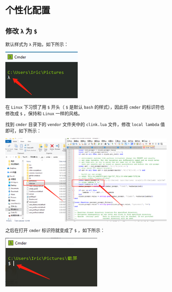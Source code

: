 # 个性化配置

## 修改 `λ` 为 `$`

默认样式为 `λ` 开始，如下所示：

![cmder默认样式](assets/images/cmder默认样式.png)

在 `Linux` 下习惯了用 `$` 开头（ `$` 是默认 `bash` 的样式），因此将 `cmder` 的标识符也修改成 `$` ，保持和 `Linux` 一样的风格。

找到 `cmder` 目录下的 `vendor` 文件夹中的 `clink.lua` 文件，修改 `local lambda` 值即可，如下所示：

![cmder修改标识符](assets/images/cmder修改标识符.png)

之后在打开 `cmder` 标识符就变成了 `$` ，如下所示：

![cmder修改标识符后的样式](assets/images/cmder修改标识符后的样式.png)
